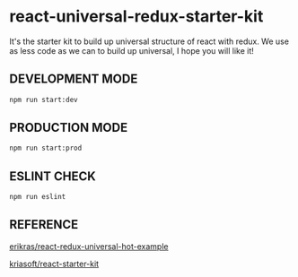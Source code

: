 # react-universal-redux-starter-kit
It's the starter kit to build up universal structure of react with redux.
We use as less code as we can to build up universal, I hope you will like it!


## DEVELOPMENT MODE

```bash
npm run start:dev
```

## PRODUCTION MODE

```bash
npm run start:prod
```

## ESLINT CHECK

```bash
npm run eslint
```

## REFERENCE

[erikras/react-redux-universal-hot-example](https://github.com/erikras/react-redux-universal-hot-example)

[kriasoft/react-starter-kit
](https://github.com/kriasoft/react-starter-kit)

